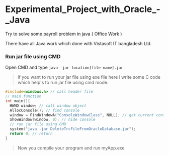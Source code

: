 # Experimental_Project_with_Oracle_-_Java
Try to solve some payroll problem in java ( Office Work )


There have all Java work which done with Vistasoft IT bangladesh Ltd.


### Run jar file using CMD
Open CMD and type
<code>java -jar location\[file-name].jar</code>

> if you want to run your jar file using exe file here i write some C code which help's
to run jar file using cmd mode.

``` C
#include<windows.h> // call header file
// main function
int main(){
  HWND window; // call window object
  AllocConsole(); // find console
  window = FindWindowA("ConsoleWindowClass", NULL); // get current console
  ShowWindow(window, 0); // hide console
  // run jar file using CMD
  system("java -jar DeleteTrcFileFromOracleDatabase.jar");
  return 0; // return
}
```

> Now you compile your program and run 
> myApp.exe
